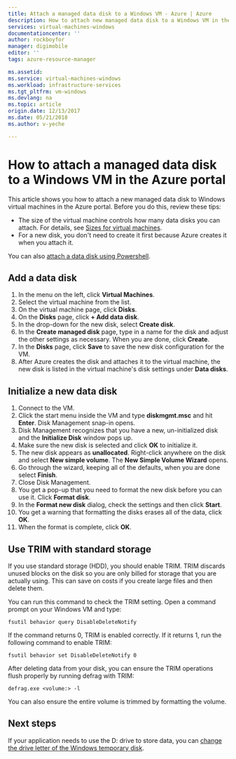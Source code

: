 ```yaml
---
title: Attach a managed data disk to a Windows VM - Azure | Azure
description: How to attach new managed data disk to a Windows VM in the Azure portal using the Resource Manager deployment model.
services: virtual-machines-windows
documentationcenter: ''
author: rockboyfor
manager: digimobile
editor: ''
tags: azure-resource-manager

ms.assetid: 
ms.service: virtual-machines-windows
ms.workload: infrastructure-services
ms.tgt_pltfrm: vm-windows
ms.devlang: na
ms.topic: article
origin.date: 12/13/2017
ms.date: 05/21/2018
ms.author: v-yeche

---
```

# How to attach a managed data disk to a Windows VM in the Azure portal

This article shows you how to attach a new managed data disk to Windows virtual machines in the Azure portal. Before you do this, review these tips:

* The size of the virtual machine controls how many data disks you can attach. For details, see [Sizes for virtual machines](sizes.md).
* For a new disk, you don't need to create it first because Azure creates it when you attach it.

You can also [attach a data disk using Powershell](attach-disk-ps.md).

## Add a data disk
1. In the menu on the left, click **Virtual Machines**.
2. Select the virtual machine from the list.
3. On the virtual machine page, click **Disks**.
4. On the **Disks** page, click **+ Add data disk**.
5. In the drop-down for the new disk, select **Create disk**.
6. In the **Create managed disk** page, type in a name for the disk and adjust the other settings as necessary. When you are done, click **Create**.
7. In the **Disks** page, click **Save** to save the new disk configuration for the VM.
8. After Azure creates the disk and attaches it to the virtual machine, the new disk is listed in the virtual machine's disk settings under **Data disks**.

## Initialize a new data disk

1. Connect to the VM.
1. Click the start menu inside the VM and type **diskmgmt.msc** and hit **Enter**. Disk Management snap-in opens.
2. Disk Management recognizes that you have a new, un-initialized disk and the **Initialize Disk** window pops up.
3. Make sure the new disk is selected and click **OK** to initialize it.
4. The new disk appears as **unallocated**. Right-click anywhere on the disk and select **New simple volume**. The **New Simple Volume Wizard** opens.
5. Go through the wizard, keeping all of the defaults, when you are done select **Finish**.
6. Close Disk Management.
7. You get a pop-up that you need to format the new disk before you can use it. Click **Format disk**.
8. In the **Format new disk** dialog, check the settings and then click **Start**.
9. You get a warning that formatting the disks erases all of the data, click **OK**.
10. When the format is complete, click **OK**.

## Use TRIM with standard storage

If you use standard storage (HDD), you should enable TRIM. TRIM discards unused blocks on the disk so you are only billed for storage that you are actually using. This can save on costs if you create large files and then delete them. 

You can run this command to check the TRIM setting. Open a command prompt on your Windows VM and type:

```
fsutil behavior query DisableDeleteNotify
```

If the command returns 0, TRIM is enabled correctly. If it returns 1, run the following command to enable TRIM:
```
fsutil behavior set DisableDeleteNotify 0
```

After deleting data from your disk, you can ensure the TRIM operations flush properly by running defrag with TRIM:

```
defrag.exe <volume:> -l
```

You can also ensure the entire volume is trimmed by formatting the volume.

## Next steps
If your application needs to use the D: drive to store data, you can [change the drive letter of the Windows temporary disk](change-drive-letter.md?toc=%2fvirtual-machines%2fwindows%2fclassic%2ftoc.json).
<!-- Update_Description: update meta properties -->
